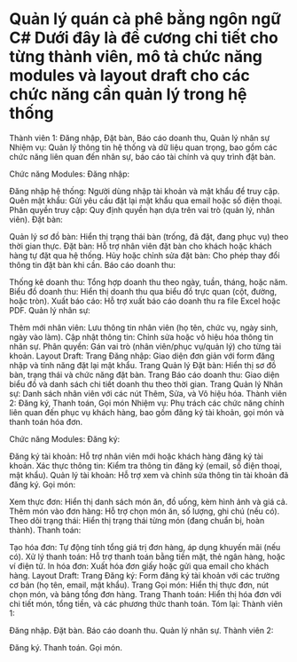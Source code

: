 # Quản lý quán cà phê  bằng ngôn ngữ C# Dưới đây là đề cương chi tiết cho từng thành viên, mô tả chức năng modules và layout draft cho các chức năng cần quản lý trong hệ thống
Thành viên 1: Đăng nhập, Đặt bàn, Báo cáo doanh thu, Quản lý nhân sự
Nhiệm vụ: Quản lý thông tin hệ thống và dữ liệu quan trọng, bao gồm các chức năng liên quan đến nhân sự, báo cáo tài chính và quy trình đặt bàn.

Chức năng Modules:
Đăng nhập:

Đăng nhập hệ thống: Người dùng nhập tài khoản và mật khẩu để truy cập.
Quên mật khẩu: Gửi yêu cầu đặt lại mật khẩu qua email hoặc số điện thoại.
Phân quyền truy cập: Quy định quyền hạn dựa trên vai trò (quản lý, nhân viên).
Đặt bàn:

Quản lý sơ đồ bàn: Hiển thị trạng thái bàn (trống, đã đặt, đang phục vụ) theo thời gian thực.
Đặt bàn: Hỗ trợ nhân viên đặt bàn cho khách hoặc khách hàng tự đặt qua hệ thống.
Hủy hoặc chỉnh sửa đặt bàn: Cho phép thay đổi thông tin đặt bàn khi cần.
Báo cáo doanh thu:

Thống kê doanh thu: Tổng hợp doanh thu theo ngày, tuần, tháng, hoặc năm.
Biểu đồ doanh thu: Hiển thị doanh thu qua biểu đồ trực quan (cột, đường, hoặc tròn).
Xuất báo cáo: Hỗ trợ xuất báo cáo doanh thu ra file Excel hoặc PDF.
Quản lý nhân sự:

Thêm mới nhân viên: Lưu thông tin nhân viên (họ tên, chức vụ, ngày sinh, ngày vào làm).
Cập nhật thông tin: Chỉnh sửa hoặc vô hiệu hóa thông tin nhân sự.
Phân quyền: Gán vai trò (nhân viên/phục vụ/quản lý) cho từng tài khoản.
Layout Draft:
Trang Đăng nhập: Giao diện đơn giản với form đăng nhập và tính năng đặt lại mật khẩu.
Trang Quản lý Đặt bàn: Hiển thị sơ đồ bàn, trạng thái và chức năng đặt bàn.
Trang Báo cáo doanh thu: Giao diện biểu đồ và danh sách chi tiết doanh thu theo thời gian.
Trang Quản lý Nhân sự: Danh sách nhân viên với các nút Thêm, Sửa, và Vô hiệu hóa.
Thành viên 2: Đăng ký, Thanh toán, Gọi món
Nhiệm vụ: Phụ trách các chức năng chính liên quan đến phục vụ khách hàng, bao gồm đăng ký tài khoản, gọi món và thanh toán hóa đơn.

Chức năng Modules:
Đăng ký:

Đăng ký tài khoản: Hỗ trợ nhân viên mới hoặc khách hàng đăng ký tài khoản.
Xác thực thông tin: Kiểm tra thông tin đăng ký (email, số điện thoại, mật khẩu).
Quản lý tài khoản: Hỗ trợ xem và chỉnh sửa thông tin tài khoản đã đăng ký.
Gọi món:

Xem thực đơn: Hiển thị danh sách món ăn, đồ uống, kèm hình ảnh và giá cả.
Thêm món vào đơn hàng: Hỗ trợ chọn món ăn, số lượng, ghi chú (nếu có).
Theo dõi trạng thái: Hiển thị trạng thái từng món (đang chuẩn bị, hoàn thành).
Thanh toán:

Tạo hóa đơn: Tự động tính tổng giá trị đơn hàng, áp dụng khuyến mãi (nếu có).
Xử lý thanh toán: Hỗ trợ thanh toán bằng tiền mặt, thẻ ngân hàng, hoặc ví điện tử.
In hóa đơn: Xuất hóa đơn giấy hoặc gửi qua email cho khách hàng.
Layout Draft:
Trang Đăng ký: Form đăng ký tài khoản với các trường cơ bản (họ tên, email, mật khẩu).
Trang Gọi món: Hiển thị thực đơn, nút chọn món, và bảng tổng đơn hàng.
Trang Thanh toán: Hiển thị hóa đơn với chi tiết món, tổng tiền, và các phương thức thanh toán.
Tóm lại:
Thành viên 1:

Đăng nhập.
Đặt bàn.
Báo cáo doanh thu.
Quản lý nhân sự.
Thành viên 2:

Đăng ký.
Thanh toán.
Gọi món.
